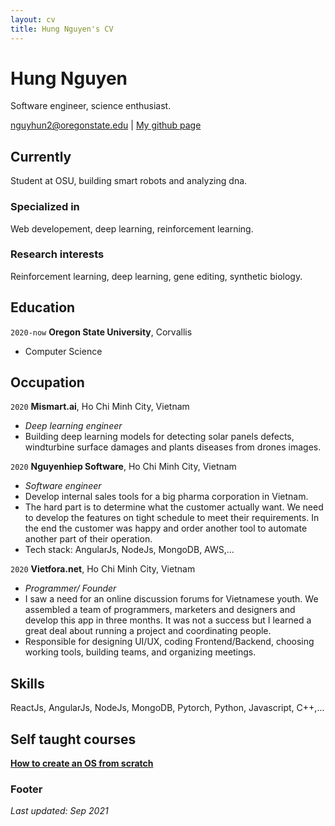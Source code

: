 ```yaml
---
layout: cv
title: Hung Nguyen's CV
---
```

# Hung Nguyen
Software engineer, science enthusiast.

<div id="webaddress">
<a href="nguyhun2@oregonstate.edu">nguyhun2@oregonstate.edu</a>
| <a href="https://github.com/toilahung">My github page</a>
</div>


## Currently
Student at OSU, building smart robots and analyzing dna.

### Specialized in
Web developement, deep learning, reinforcement learning.

### Research interests
Reinforcement learning, deep learning, gene editing, synthetic biology.


## Education
`2020-now`
__Oregon State University__, Corvallis
- Computer Science


## Occupation
`2020`
__Mismart.ai__, Ho Chi Minh City, Vietnam
- *Deep learning engineer*
- Building deep learning models for detecting solar panels defects, windturbine surface damages and plants diseases from drones images.

`2020`
__Nguyenhiep Software__, Ho Chi Minh City, Vietnam
- *Software engineer*
- Develop internal sales tools for a big pharma corporation in Vietnam.
- The hard part is to determine what the customer actually want. We need to develop the features on tight schedule to meet their requirements. In the end the customer was happy and order another tool to automate another part of their operation.
- Tech stack: AngularJs, NodeJs, MongoDB, AWS,...

`2020`
__Vietfora.net__, Ho Chi Minh City, Vietnam
- *Programmer/ Founder*
- I saw a need for an online discussion forums for Vietnamese youth. We assembled a team of programmers, marketers and designers and develop this app in three months. It was not a success but I learned a great deal about running a project and coordinating people.
- Responsible for designing UI/UX, coding Frontend/Backend, choosing working tools, building teams, and organizing meetings.


## Skills
ReactJs, AngularJs, NodeJs, MongoDB, Pytorch, Python, Javascript, C++,...

## Self taught courses
__[How to create an OS from scratch](https://github.com/cfenollosa/os-tutorial)__

### Footer
*Last updated: Sep 2021*
